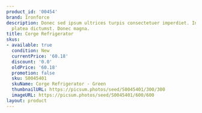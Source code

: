 ```yaml
---
product_id: '00454'
brand: Ironforce
description: Donec sed ipsum ultrices turpis consectetuer imperdiet. In hac habitasse
  platea dictumst. Donec magna.
title: Corge Refrigerator
skus:
- available: true
  condition: New
  currentPrice: '60.18'
  discount: '0.0'
  oldPrice: '60.18'
  promotion: false
  sku: S0045401
  skuName: Corge Refrigerator - Green
  thumbnailURL: https://picsum.photos/seed/S0045401/300/300
  imageURL: https://picsum.photos/seed/S0045401/600/600
layout: product
---
```


